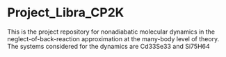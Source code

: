 # Project_Libra_CP2K
This is the project repository for nonadiabatic molecular dynamics in the neglect-of-back-reaction approximation at the many-body level of theory. The systems considered for the dynamics are Cd33Se33 and Si75H64
